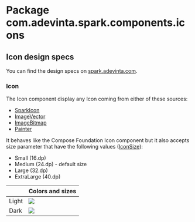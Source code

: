 # Package com.adevinta.spark.components.icons

## Icon design specs

You can find the design specs on [spark.adevinta.com](https://spark.adevinta.com/1186e1705/p/11373f-icon/b/80bf01).

### Icon

The Icon component display any Icon coming from either of these sources:
- [SparkIcon](https://github.com/adevinta/spark-android/blob/main/spark-icons/src/main/kotlin/com/adevinta/spark/icons/SparkIcon.kt)
- [ImageVector](https://developer.android.com/reference/kotlin/androidx/compose/ui/graphics/vector/ImageVector)
- [ImageBitmap](https://developer.android.com/reference/kotlin/androidx/compose/ui/graphics/ImageBitmap)
- [Painter](https://developer.android.com/reference/kotlin/androidx/compose/ui/graphics/painter/Painter)

It behaves like the Compose Foundation Icon component but it also accepts size parameter that have the following values ([IconSize](IconDefaults.kt)):
- Small (16.dp)
- Medium (24.dp) - default size
- Large (32.dp)
- ExtraLarge (40.dp)

|       | Colors and sizes                                                                                                                                               |
|-------|----------------------------------------------------------------------------------------------------------------------------------------------------------------|
| Light | ![](../../images/com.adevinta.spark_PreviewScreenshotTests_preview_tests_icon_icon_light.png) |
| Dark  | ![](../../images/com.adevinta.spark_PreviewScreenshotTests_preview_tests_icon_icon_dark.png)  |
